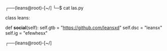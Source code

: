 ┌──(leans@root)-[~/]
└─$ cat las.py

class leans:

def  __social__(self):
 self.gtb = "https://github.com/leansxd"
 self.dsc = "leansx" 
 self.ig = "efewhesx"
  
 ┌──(leans@root)-[~/]

